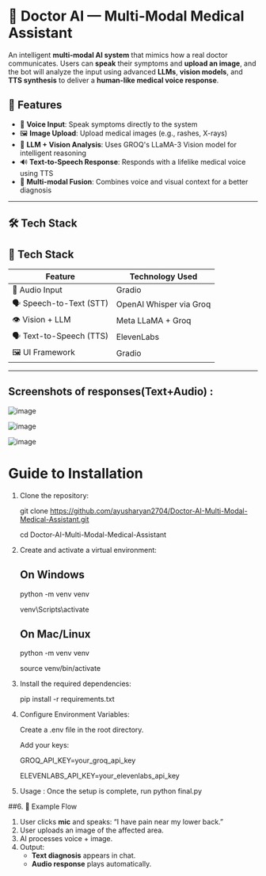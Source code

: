 # 🧠 Doctor AI — Multi-Modal Medical Assistant

An intelligent **multi-modal AI system** that mimics how a real doctor communicates. Users can **speak** their symptoms and **upload an image**, and the bot will analyze the input using advanced **LLMs**, **vision models**, and **TTS synthesis** to deliver a **human-like medical voice response**.

## 🚀 Features

- 🎤 **Voice Input**: Speak symptoms directly to the system
- 🖼️ **Image Upload**: Upload medical images (e.g., rashes, X-rays)
- 🧠 **LLM + Vision Analysis**: Uses GROQ's LLaMA-3 Vision model for intelligent reasoning
- 🔊 **Text-to-Speech Response**: Responds with a lifelike medical voice using TTS
- 🔄 **Multi-modal Fusion**: Combines voice and visual context for a better diagnosis

---

## 🛠️ Tech Stack

## 🧠 Tech Stack

| Feature            | Technology Used             |
|--------------------|-----------------------------|
| 🎤 Audio Input     | Gradio                      |
| 🗣️ Speech-to-Text (STT) | OpenAI Whisper via Groq     |
| 👁️ Vision + LLM     | Meta LLaMA + Groq            |
| 🗣️ Text-to-Speech (TTS) | ElevenLabs                  |
| 🖼️ UI Framework     | Gradio                      |

---

## Screenshots of responses(Text+Audio) :
![image](https://github.com/user-attachments/assets/6ef3b156-24f1-46a5-b098-5184deb7ca86)

![image](https://github.com/user-attachments/assets/eabb3021-73d6-4255-bf56-d1f35de3d69a)

![image](https://github.com/user-attachments/assets/f22020c0-77dd-42eb-87e5-b3f5cf530c5b)

# Guide to Installation

1. Clone the repository:
   
     git clone https://github.com/ayusharyan2704/Doctor-AI-Multi-Modal-Medical-Assistant.git
   
     cd Doctor-AI-Multi-Modal-Medical-Assistant

2. Create and activate a virtual environment:
     ## On Windows
     python -m venv venv
   
     venv\Scripts\activate
   
     ## On Mac/Linux
     python -m venv venv
   
     source venv/bin/activate

4. Install the required dependencies:

   pip install -r requirements.txt

6. Configure Environment Variables:

   Create a .env file in the root directory.

   Add your keys:
   
     GROQ_API_KEY=your_groq_api_key
   
     ELEVENLABS_API_KEY=your_elevenlabs_api_key
   
8. Usage : Once the setup is complete, run python final.py
   
##6. 🧪 Example Flow

1. User clicks **mic** and speaks: “I have pain near my lower back.”
2. User uploads an image of the affected area.
3. AI processes voice + image.
4. Output:
   - **Text diagnosis** appears in chat.
   - **Audio response** plays automatically.


